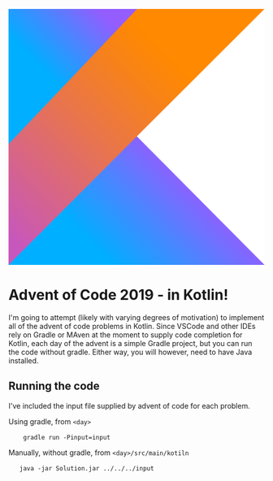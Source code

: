 ![Kotlin](./kotlin-1.svg)

# Advent of Code 2019 - in Kotlin!

I'm going to attempt (likely with varying degrees of motivation) to implement all of the advent of code problems in Kotlin. Since VSCode and other IDEs rely on Gradle or MAven at the moment to supply code completion for Kotlin, each day of the advent is a simple Gradle project, but you can run the code without gradle. Either way, you will however, need to have Java installed.

## Running the code

I've included the input file supplied by advent of code for each problem. 

Using gradle, from `<day>`
```
    gradle run -Pinput=input
```


Manually, without gradle, from `<day>/src/main/kotiln`
```
   java -jar Solution.jar ../../../input
```
